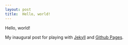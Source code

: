 ```yaml
---
layout: post
title:  Hello, world!
---
```

Hello, world!

My inaugural post for playing with [Jekyll](http://jekyllrb.com/) and [Github Pages](http://pages.github.com/).
